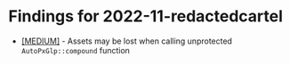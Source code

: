# Findings for 2022-11-redactedcartel 

- [[MEDIUM]]([MEDIUM]-1464850084/README.md) - Assets may be lost when calling unprotected `AutoPxGlp::compound` function
